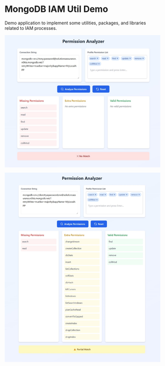 # MongoDB IAM Util Demo
Demo application to implement some utilities, packages, and libraries related to IAM processes.

![](./frontend/rsc/screenshot-error.jpg)


![](./frontend/rsc/screenshot-warning.jpg)